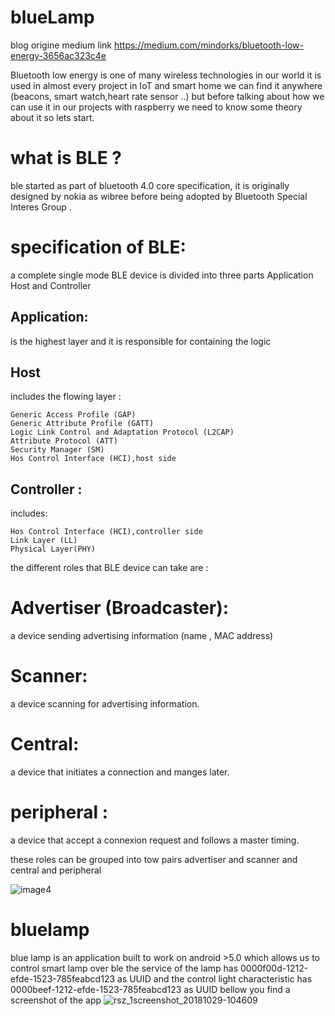 # blueLamp
blog origine medium link https://medium.com/mindorks/bluetooth-low-energy-3656ac323c4e

Bluetooth low energy is one of many wireless technologies in our world it is used in almost every project in IoT and smart home we can find it anywhere (beacons, smart watch,heart rate sensor ..) but before talking about how we can use it in our projects with raspberry we need to know some theory about it so lets start.

# what is BLE ?

ble started as part of bluetooth 4.0 core specification, it is originally designed by nokia as wibree before being adopted by Bluetooth Special Interes Group .

# specification of BLE:

a complete single mode BLE device is divided into three parts Application Host and Controller

## Application:

is the highest layer and it is responsible for containing the logic

## Host

includes the flowing layer :

    Generic Access Profile (GAP)
    Generic Attribute Profile (GATT)
    Logic Link Control and Adaptation Protocol (L2CAP)
    Attribute Protocol (ATT)
    Security Manager (SM)
    Hos Control Interface (HCI),host side

## Controller :

includes:

    Hos Control Interface (HCI),controller side
    Link Layer (LL)
    Physical Layer(PHY)

the different roles that BLE device can take are :

# Advertiser (Broadcaster):

a device sending advertising information (name , MAC address)

# Scanner:

a device scanning for advertising information.

# Central:

a device that initiates a connection and manges later.

# peripheral :

a device that accept a connexion request and follows a master timing.

these roles can be grouped into tow pairs advertiser and scanner and central and peripheral

![image4](https://user-images.githubusercontent.com/38364385/45872832-e893c380-bd88-11e8-8b2f-49811b5bc144.jpeg)

# bluelamp 
blue lamp is an application built to work on android >5.0 which allows us to control smart lamp over ble the service of the lamp has 0000f00d-1212-efde-1523-785feabcd123 as UUID and the control light characteristic has 0000beef-1212-efde-1523-785feabcd123 as UUID bellow you find a screenshot of the app
![rsz_1screenshot_20181029-104609](https://user-images.githubusercontent.com/38364385/47644686-1e3d8080-db6f-11e8-928f-21219a0f8e35.png)

           

